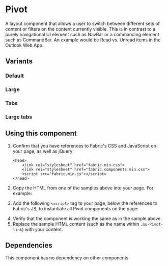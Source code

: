 # Pivot
A layout component that allows a user to switch between different sets of content or filters on the content currently visible. This is in contrast to a purely navigational UI element such as NavBar or a commanding element such as CommandBar. An example would be Read vs. Unread items in the Outlook Web App.

## Variants

### Default
<!---
{{> Pivot props=PivotExampleProps.default}}
--->

### Large
<!---
{{> Pivot props=PivotExampleProps.large}}
--->

### Tabs
<!---
{{> Pivot props=PivotExampleProps.tabs}}
--->

### Large tabs
<!---
{{> Pivot props=PivotExampleProps.largeTabs}}
--->

## Using this component
1. Confirm that you have references to Fabric's CSS and JavaScript on your page, as well as jQuery:
    ```
    <head>
        <link rel="stylesheet" href="fabric.min.css">
        <link rel="stylesheet" href="fabric.components.min.css">
        <script src="fabric.min.js"></script>
    </head>
    ```
2. Copy the HTML from one of the samples above into your page. For example:
<!---
<pre>
    <code>
{{renderPartialPre "Pivot" "PivotExample" PivotExampleProps.default false}}
    </code>
</pre>
--->
3. Add the following `<script>` tag to your page, below the references to Fabric's JS, to instantiate all Pivot components on the page:
<!---
<pre>
    <code>
{{renderPartialPre "Pivot" "PivotExampleJS" "" false}}
    </code>
</pre>
--->
4. Verify that the component is working the same as in the sample above.
5. Replace the sample HTML content (such as the name within `.ms-Pivot-link`) with your content.

## Dependencies
This component has no dependency on other components.

<!---
{{> PivotExampleJS}}
--->